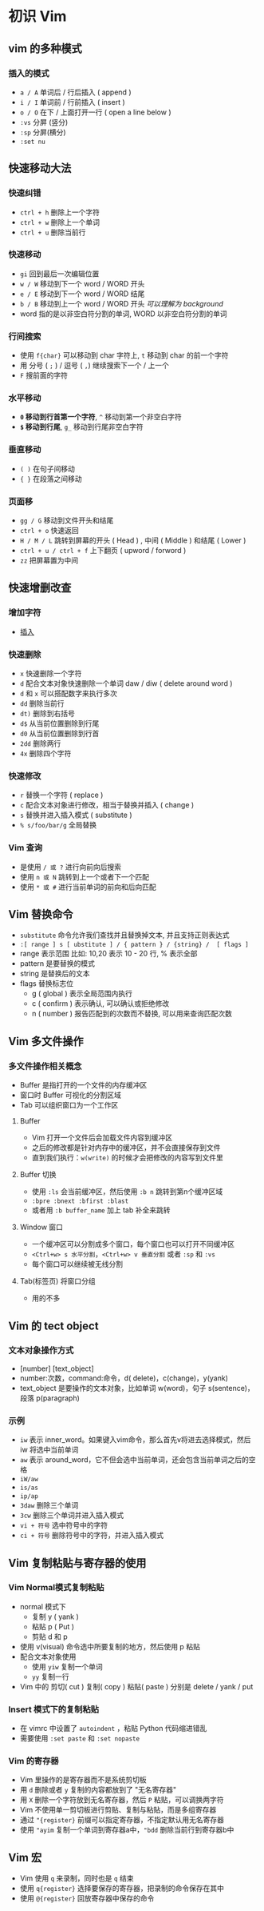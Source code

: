 # 初识 Vim

## vim 的多种模式

### 插入的模式

- `a / A` 单词后 / 行后插入 ( append )
- `i / I` 单词前 / 行前插入 ( insert )
- `o / O` 在下 / 上面打开一行 ( open a line below )
- `:vs` 分屏 (竖分)
- `:sp` 分屏(横分)
- `:set nu`

## 快速移动大法

### 快速纠错

- `ctrl + h` 删除上一个字符
- `ctrl + w` 删除上一个单词
- `ctrl + u` 删除当前行

### 快速移动

- `gi` 回到最后一次编辑位置
- `w / W` 移动到下一个 word / WORD 开头
- `e / E` 移动到下一个 word / WORD 结尾
- `b / B` 移动到上一个 word / WORD 开头 _可以理解为 background_
- word 指的是以非空白符分割的单词, WORD 以非空白符分割的单词

### 行间搜索

- 使用 `f{char}` 可以移动到 char 字符上, `t` 移动到 char 的前一个字符
- 用 分号 ( `;` ) / 逗号 ( `,`) 继续搜索下一个 / 上一个
- `F` 搜前面的字符

### 水平移动

- **`0` 移动到行首第一个字符**, `^` 移动到第一个非空白字符
- **`$` 移动到行尾**, `g_` 移动到行尾非空白字符

### 垂直移动

- `( )` 在句子间移动
- `{ }` 在段落之间移动

### 页面移

- `gg / G` 移动到文件开头和结尾
- `ctrl + o` 快速返回
- `H / M / L` 跳转到屏幕的开头 ( Head ) , 中间 ( Middle ) 和结尾 ( Lower )
- `ctrl + u / ctrl + f` 上下翻页 ( upword / forword )
- `zz` 把屏幕置为中间

## 快速增删改查

### 增加字符

- [插入](#插入的模式)

### 快速删除

- `x` 快速删除一个字符
- `d` 配合文本对象快速删除一个单词 daw / diw ( delete around word )
- `d` 和 `x` 可以搭配数字来执行多次
- `dd` 删除当前行
- `dt)` 删除到右括号
- `d$` 从当前位置删除到行尾
- `d0` 从当前位置删除到行首
- `2dd` 删除两行
- `4x` 删除四个字符

### 快速修改

- `r` 替换一个字符 ( replace )
- `c` 配合文本对象进行修改，相当于替换并插入 ( change )
- `s` 替换并进入插入模式 ( substitute )
- `% s/foo/bar/g` 全局替换

### Vim 查询

- 是使用 `/ 或 ?` 进行向前向后搜索
- 使用 `n 或 N` 跳转到上一个或者下一个匹配
- 使用 `* 或 #` 进行当前单词的前向和后向匹配

## Vim 替换命令

- `substitute` 命令允许我们查找并且替换掉文本, 并且支持正则表达式
- `:[ range ] s [ ubstitute ] / { pattern } / {string} /  [ flags ]`
- range 表示范围 比如: 10,20 表示 10 - 20 行, % 表示全部
- pattern 是要替换的模式
- string 是替换后的文本
- flags 替换标志位
  - g ( global ) 表示全局范围内执行
  - c ( confirm ) 表示确认, 可以确认或拒绝修改
  - n ( number ) 报告匹配到的次数而不替换, 可以用来查询匹配次数

## Vim 多文件操作

### 多文件操作相关概念

- Buffer 是指打开的一个文件的内存缓冲区
- 窗口时 Buffer 可视化的分割区域
- Tab 可以组织窗口为一个工作区

1. Buffer
   - Vim 打开一个文件后会加载文件内容到缓冲区
   - 之后的修改都是针对内存中的缓冲区，并不会直接保存到文件
   - 直到我们执行：`w(write)` 的时候才会把修改的内容写到文件里

2. Buffer 切换
   - 使用 `:ls` 会当前缓冲区，然后使用 `:b n` 跳转到第n个缓冲区域
   - `:bpre :bnext :bfirst :blast`
   - 或者用 `:b buffer_name` 加上 tab 补全来跳转

3. Window 窗口
   - 一个缓冲区可以分割成多个窗口，每个窗口也可以打开不同缓冲区
   - `<Ctrl+w> s 水平分割`，`<Ctrl+w> v 垂直分割` 或者 `:sp` 和 `:vs`
   - 每个窗口可以继续被无线分割

4. Tab(标签页) 将窗口分组
   - 用的不多

## Vim 的 tect object

### 文本对象操作方式

- [number] <command> [text_object]
- number:次数，command:命令，d( delete)，c(change)，y(yank)
- text_object 是要操作的文本对象，比如单词 w(word)，句子 s(sentence)，段落 p(paragraph)

### 示例

- `iw` 表示 inner_word。如果键入vim命令，那么首先v将进去选择模式，然后 iw 将选中当前单词
- `aw` 表示 around_word，它不但会选中当前单词，还会包含当前单词之后的空格
- `iW/aw`
- `is/as`
- `ip/ap`
- `3daw` 删除三个单词
- `3cw` 删除三个单词并进入插入模式
- `vi + 符号` 选中符号中的字符
- `ci + 符号` 删除符号中的字符，并进入插入模式

## Vim 复制粘贴与寄存器的使用

### Vim Normal模式复制粘贴

- normal 模式下
  - 复制 y ( yank )
  - 粘贴 p ( Put )
  - 剪贴 d 和 p
- 使用 v(visual) 命令选中所要复制的地方，然后使用 p 粘贴
- 配合文本对象使用
  - 使用 `yiw` 复制一个单词
  - `yy` 复制一行
- Vim 中的 剪切( cut ) 复制( copy ) 粘贴( paste ) 分别是 delete / yank / put

### Insert 模式下的复制粘贴

- 在 vimrc 中设置了 `autoindent` ，粘贴 Python 代码缩进错乱
- 需要使用 `:set paste` 和 `:set nopaste`

### Vim 的寄存器

- Vim 里操作的是寄存器而不是系统剪切板
- 用 `d` 删除或者 `y` 复制的内容都放到了 "无名寄存器"
- 用 `X` 删除一个字符放到无名寄存器，然后 `P` 粘贴，可以调换两字符
- Vim 不使用单一剪切板进行剪贴、复制与粘贴，而是多组寄存器
- 通过 `"{register}` 前缀可以指定寄存器，不指定默认用无名寄存器
- 使用 `"ayim` 复制一个单词到寄存器a中，`"bdd` 删除当前行到寄存器b中

## Vim 宏

- Vim 使用 `q` 来录制，同时也是 `q` 结束
- 使用 `q{register}` 选择要保存的寄存器，把录制的命令保存在其中
- 使用 `@{register}` 回放寄存器中保存的命令

